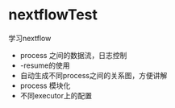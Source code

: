 # nextflowTest

学习nextflow

* process 之间的数据流，日志控制
* -resume的使用
* 自动生成不同process之间的关系图，方便讲解
* process 模块化
* 不同executor上的配置
